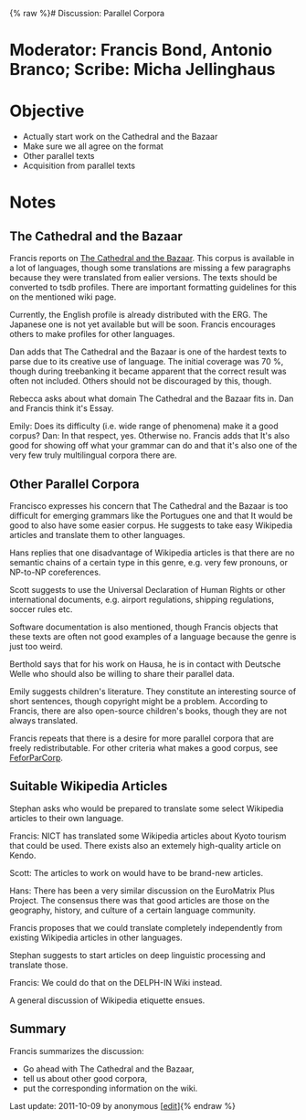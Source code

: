{% raw %}# Discussion: Parallel Corpora

# Moderator: Francis Bond, Antonio Branco; Scribe: Micha Jellinghaus

# Objective

- Actually start work on the Cathedral and the Bazaar
- Make sure we all agree on the format
- Other parallel texts
- Acquisition from parallel texts

# Notes

## The Cathedral and the Bazaar

Francis reports on [The Cathedral and the Bazaar](https://blog.inductorsoftware.com/docsproto/matrix/MatrixMrsCatb). This
corpus is available in a lot of languages, though some translations are
missing a few paragraphs because they were translated from ealier
versions. The texts should be converted to tsdb profiles. There are
important formatting guidelines for this on the mentioned wiki page.

Currently, the English profile is already distributed with the ERG. The
Japanese one is not yet available but will be soon. Francis encourages
others to make profiles for other languages.

Dan adds that The Cathedral and the Bazaar is one of the hardest texts
to parse due to its creative use of language. The initial coverage was
70 %, though during treebanking it became apparent that the correct
result was often not included. Others should not be discouraged by this,
though.

Rebecca asks about what domain The Cathedral and the Bazaar fits in. Dan
and Francis think it's Essay.

Emily: Does its difficulty (i.e. wide range of phenomena) make it a good
corpus? Dan: In that respect, yes. Otherwise no. Francis adds that It's
also good for showing off what your grammar can do and that it's also
one of the very few truly multilingual corpora there are.

## Other Parallel Corpora

Francisco expresses his concern that The Cathedral and the Bazaar is too
difficult for emerging grammars like the Portugues one and that It would
be good to also have some easier corpus. He suggests to take easy
Wikipedia articles and translate them to other languages.

Hans replies that one disadvantage of Wikipedia articles is that there
are no semantic chains of a certain type in this genre, e.g. very few
pronouns, or NP-to-NP coreferences.

Scott suggests to use the Universal Declaration of Human Rights or other
international documents, e.g. airport regulations, shipping regulations,
soccer rules etc.

Software documentation is also mentioned, though Francis objects that
these texts are often not good examples of a language because the genre
is just too weird.

Berthold says that for his work on Hausa, he is in contact with Deutsche
Welle who should also be willing to share their parallel data.

Emily suggests children's literature. They constitute an interesting
source of short sentences, though copyright might be a problem.
According to Francis, there are also open-source children's books,
though they are not always translated.

Francis repeats that there is a desire for more parallel corpora that
are freely redistributable. For other criteria what makes a good corpus,
see [FeforParCorp](../FeforParCorp).

## Suitable Wikipedia Articles

Stephan asks who would be prepared to translate some select Wikipedia
articles to their own language.

Francis: NICT has translated some Wikipedia articles about Kyoto tourism
that could be used. There exists also an extemely high-quality article
on Kendo.

Scott: The articles to work on would have to be brand-new articles.

Hans: There has been a very similar discussion on the EuroMatrix Plus
Project. The consensus there was that good articles are those on the
geography, history, and culture of a certain language community.

Francis proposes that we could translate completely independently from
existing Wikipedia articles in other languages.

Stephan suggests to start articles on deep linguistic processing and
translate those.

Francis: We could do that on the DELPH-IN Wiki instead.

A general discussion of Wikipedia etiquette ensues.

## Summary

Francis summarizes the discussion:

- Go ahead with The Cathedral and the Bazaar,
- tell us about other good corpora,
- put the corresponding information on the wiki.

Last update: 2011-10-09 by anonymous [[edit](https://github.com/delph-in/docs/wiki/BarcelonaCorpora/_edit)]{% endraw %}